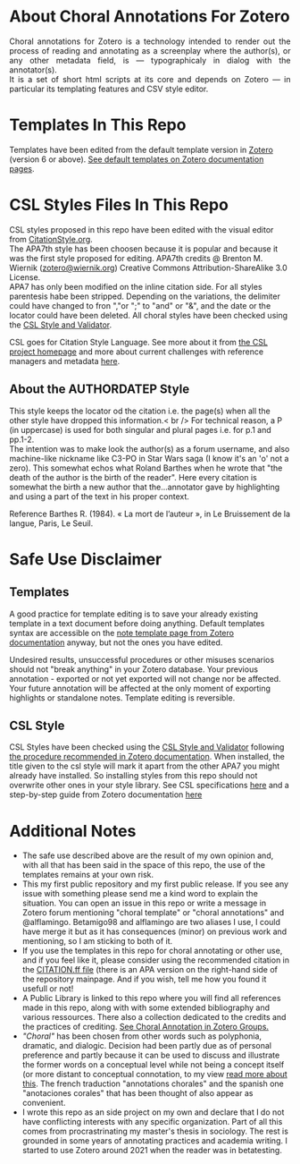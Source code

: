 # About Choral Annotations For Zotero
<p align="justify">
Choral annotations for Zotero is a technology intended to render out the process of reading and annotating as a screenplay where the author(s), or any other metadata field, is — typographicaly in dialog with the annotator(s).<br>
It is a set of short html scripts at its core and depends on Zotero — in particular its templating features and CSV style editor.<br>

# Templates In This Repo
Templates have been edited from the default template version in [Zotero](https://www.zotero.org/about/) (version 6 or above). [See default templates on Zotero documentation pages](https://www.zotero.org/support/note_templates).
# CSL Styles Files In This Repo
CSL styles proposed in this repo have been edited with the visual editor from [CitationStyle.org](https://editor.citationstyles.org/visualEditor/).<br>
The APA7th style has been choosen because it is popular and because it was the first style proposed for editing. APA7th credits @ Brenton M. Wiernik (zotero@wiernik.org) Creative Commons Attribution-ShareAlike 3.0 License.<br>
APA7 has only been modified on the inline citation side. For all styles parentesis habe been stripped. Depending on the variations, the delimiter could have changed to fron ","or ";" to "and" or "&", and the date or the locator could have been deleted. All choral styles have been checked using the [CSL Style and Validator](https://validator.citationstyles.org/).
  
CSL goes for Citation Style Language. See more about it from [the CSL project homepage](https://citationstyles.org/) and more about current challenges with reference managers and metadata [here](https://commonmeta.org/use-cases).
## About the AUTHORDATEP Style
This style keeps the locator od the citation i.e. the page(s) when all the other style have dropped this information.< br />
For technical reason, a P (in uppercase) is used for both singular and plural pages i.e. for p.1 and pp.1-2.<br />
The intention was to make look the author(s) as a forum username, and also machine-like nickname like C3-PO in Star Wars saga (I know it's an 'o' not a zero).
This somewhat echos what Roland Barthes when he wrote that "the death of the author is the birth of the reader". Here every citation is somewhat the birth a new author that the...annotator gave by highlighting and using a part of the text in his proper context.

Reference
Barthes R. (1984). « La mort de l’auteur », in Le Bruissement de la langue, Paris, Le Seuil.

# Safe Use Disclaimer
## Templates
A good practice for template editing is to save your already existing template in a text document before doing anything. Default templates syntax are accessible on the [note template page from Zotero documentation](https://www.zotero.org/support/note_templates) anyway, but not the ones you have edited.

Undesired results, unsuccessful procedures or other misuses scenarios should not "break anything" in your Zotero database. Your previous annotation - exported or not yet exported will not change nor be affected. Your future annotation will be affected at the only moment of exporting highlights or standalone notes. Template editing is reversible.

## CSL Style
CSL Styles have been checked using the [CSL Style and Validator](https://validator.citationstyles.org/) following [the procedure recommended in Zotero documentation](https://www.zotero.org/support/dev/citation_styles/style_editing_step-by-step#validation).
When installed, the title given to the csl style will mark it apart from the other APA7 you might already have installed. So installing styles from this repo should not overwrite other ones in your style library. See CSL specifications [here](https://docs.citationstyles.org/en/stable/specification.html) and a step-by-step guide from Zotero documentation [here](https://www.zotero.org/support/dev/citation_styles/style_editing_step-by-step)
  
# Additional Notes
* The safe use described above are the result of my own opinion and, with all that has been said in the space of this repo, the use of the templates remains at your own risk.<br>
* This my first public repository and my first public release. If you see any issue with something please send me a kind word to explain the situation. You can open an issue in this repo or write a message in Zotero forum mentioning "choral template" or "choral annotations" and @alflamingo. Betamigo98 and alflamingo are two aliases I use, I could have merge it but as it has consequences (minor) on previous work and mentioning, so I am sticking to both of it.
* If you use the templates in this repo for choral annotating or other use, and if you feel like it, please consider using the recommended citation in the [CITATION.ff file](https://github.com/betamigo98/Choral-Annotations-For-Zotero/blob/main/CITATION.cff) (there is an APA version on the right-hand side of the repository mainpage. And if you wish, tell me how you found it usefull or not!
* A Public Library is linked to this repo where you will find all references made in this repo, along with with some extended bibliography and various ressources. There also a collection dedicated to the credits and the practices of crediting. [See Choral Annotation in Zotero Groups.](https://www.zotero.org/search/type/group?q=Choral%20Annotations%20Library)
* <i>"Choral"</i> has been chosen from other words such as polyphonia, dramatic, and dialogic. Decision had been partly due as of personal preference and partly because it can be used to discuss and illustrate the former words on a conceptual level while not being a concept itself (or more distant to conceptual connotation, to my view [read more about this](https://github.com/betamigo98/Choral-Annotations-For-Zotero/blob/main/README.md#more-about-choral-annotations). The french traduction "annotations chorales" and the spanish one "anotaciones corales" that has been thought of also appear as convenient.
* I wrote this repo as an side project on my own and declare that I do not have conflicting interests with any specific organization. Part of all this comes from procrastrinating my master's thesis in sociology. The rest is grounded in some years of annotating practices and academia writing. I started to use Zotero around 2021 when the reader was in betatesting.

